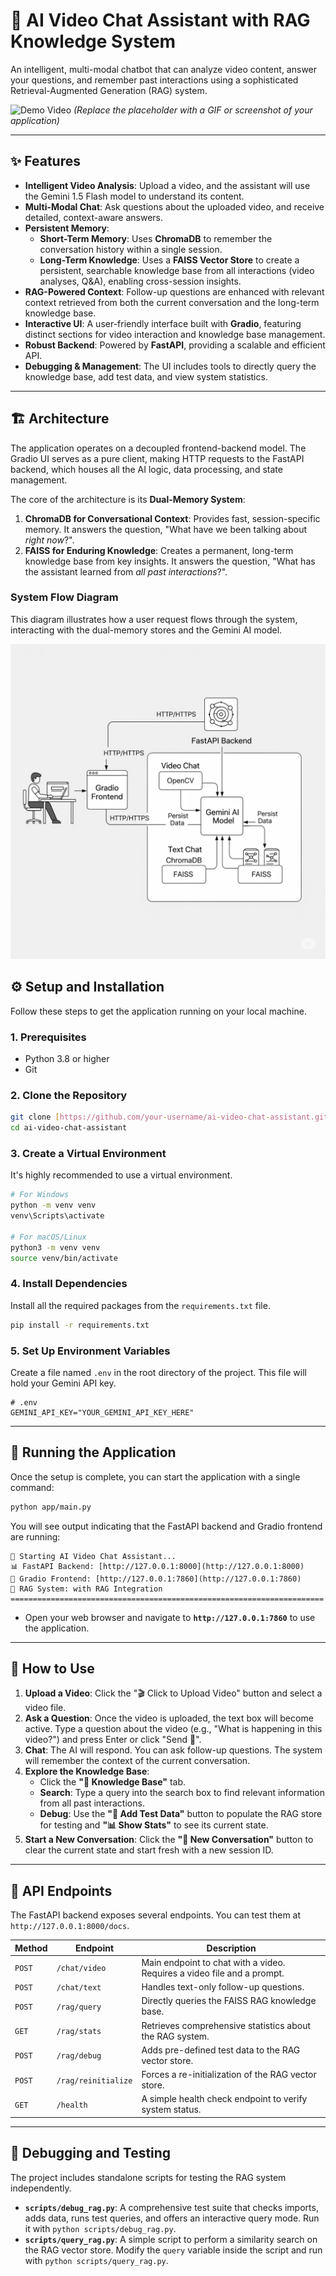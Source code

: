 # 🎥 AI Video Chat Assistant with RAG Knowledge System

An intelligent, multi-modal chatbot that can analyze video content, answer your questions, and remember past interactions using a sophisticated Retrieval-Augmented Generation (RAG) system.

![Demo Video](https://place-hold.it/800x450/667eea/ffffff?text=App+Screenshot+Here&fontsize=40)
*(Replace the placeholder with a GIF or screenshot of your application)*

---

## ✨ Features

-   **Intelligent Video Analysis**: Upload a video, and the assistant will use the Gemini 1.5 Flash model to understand its content.
-   **Multi-Modal Chat**: Ask questions about the uploaded video, and receive detailed, context-aware answers.
-   **Persistent Memory**:
    -   **Short-Term Memory**: Uses **ChromaDB** to remember the conversation history within a single session.
    -   **Long-Term Knowledge**: Uses a **FAISS Vector Store** to create a persistent, searchable knowledge base from all interactions (video analyses, Q&A), enabling cross-session insights.
-   **RAG-Powered Context**: Follow-up questions are enhanced with relevant context retrieved from both the current conversation and the long-term knowledge base.
-   **Interactive UI**: A user-friendly interface built with **Gradio**, featuring distinct sections for video interaction and knowledge base management.
-   **Robust Backend**: Powered by **FastAPI**, providing a scalable and efficient API.
-   **Debugging & Management**: The UI includes tools to directly query the knowledge base, add test data, and view system statistics.

---

## 🏗️ Architecture

The application operates on a decoupled frontend-backend model. The Gradio UI serves as a pure client, making HTTP requests to the FastAPI backend, which houses all the AI logic, data processing, and state management.

The core of the architecture is its **Dual-Memory System**:
1.  **ChromaDB for Conversational Context**: Provides fast, session-specific memory. It answers the question, "What have we been talking about *right now*?".
2.  **FAISS for Enduring Knowledge**: Creates a permanent, long-term knowledge base from key insights. It answers the question, "What has the assistant learned from *all past interactions*?".

### System Flow Diagram

This diagram illustrates how a user request flows through the system, interacting with the dual-memory stores and the Gemini AI model.

![System Flow Diagram](https://raw.githubusercontent.com/HEMANT2027/Vuen_Code_Hackathon/fe52de20f0e4cbd6f90ce446018ed9631a1d6f90/Model_Architecture.png)

## ⚙️ Setup and Installation

Follow these steps to get the application running on your local machine.

### 1. Prerequisites
-   Python 3.8 or higher
-   Git

### 2. Clone the Repository
```bash
git clone [https://github.com/your-username/ai-video-chat-assistant.git](https://github.com/your-username/ai-video-chat-assistant.git)
cd ai-video-chat-assistant
```

### 3. Create a Virtual Environment
It's highly recommended to use a virtual environment.
```bash
# For Windows
python -m venv venv
venv\Scripts\activate

# For macOS/Linux
python3 -m venv venv
source venv/bin/activate
```

### 4. Install Dependencies
Install all the required packages from the `requirements.txt` file.
```bash
pip install -r requirements.txt
```

### 5. Set Up Environment Variables
Create a file named `.env` in the root directory of the project. This file will hold your Gemini API key.

```
# .env
GEMINI_API_KEY="YOUR_GEMINI_API_KEY_HERE"
```

---

## 🚀 Running the Application

Once the setup is complete, you can start the application with a single command:

```bash
python app/main.py
```

You will see output indicating that the FastAPI backend and Gradio frontend are running:

```
🚀 Starting AI Video Chat Assistant...
📊 FastAPI Backend: [http://127.0.0.1:8000](http://127.0.0.1:8000)
🎨 Gradio Frontend: [http://127.0.0.1:7860](http://127.0.0.1:7860)
🧠 RAG System: with RAG Integration
======================================================================
```

-   Open your web browser and navigate to **`http://127.0.0.1:7860`** to use the application.

---

## 📖 How to Use

1.  **Upload a Video**: Click the "🎬 Click to Upload Video" button and select a video file.
2.  **Ask a Question**: Once the video is uploaded, the text box will become active. Type a question about the video (e.g., "What is happening in this video?") and press Enter or click "Send 🚀".
3.  **Chat**: The AI will respond. You can ask follow-up questions. The system will remember the context of the current conversation.
4.  **Explore the Knowledge Base**:
    -   Click the **"🧠 Knowledge Base"** tab.
    -   **Search**: Type a query into the search box to find relevant information from all past interactions.
    -   **Debug**: Use the **"🎯 Add Test Data"** button to populate the RAG store for testing and **"📊 Show Stats"** to see its current state.
5.  **Start a New Conversation**: Click the **"🔄 New Conversation"** button to clear the current state and start fresh with a new session ID.

---

## 📡 API Endpoints

The FastAPI backend exposes several endpoints. You can test them at `http://127.0.0.1:8000/docs`.

| Method | Endpoint               | Description                                                                 |
|--------|------------------------|-----------------------------------------------------------------------------|
| `POST` | `/chat/video`          | Main endpoint to chat with a video. Requires a video file and a prompt.     |
| `POST` | `/chat/text`           | Handles text-only follow-up questions.                                      |
| `POST` | `/rag/query`           | Directly queries the FAISS RAG knowledge base.                              |
| `GET`  | `/rag/stats`           | Retrieves comprehensive statistics about the RAG system.                    |
| `POST` | `/rag/debug`           | Adds pre-defined test data to the RAG vector store.                         |
| `POST` | `/rag/reinitialize`    | Forces a re-initialization of the RAG vector store.                         |
| `GET`  | `/health`              | A simple health check endpoint to verify system status.                     |

---

## 🧪 Debugging and Testing

The project includes standalone scripts for testing the RAG system independently.

-   **`scripts/debug_rag.py`**: A comprehensive test suite that checks imports, adds data, runs test queries, and offers an interactive query mode. Run it with `python scripts/debug_rag.py`.
-   **`scripts/query_rag.py`**: A simple script to perform a similarity search on the RAG vector store. Modify the `query` variable inside the script and run with `python scripts/query_rag.py`.
